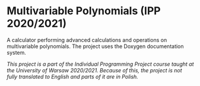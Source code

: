 # Multivariable Polynomials (IPP 2020/2021)

A calculator performing advanced calculations and operations on multivariable polynomials. The project uses the Doxygen documentation system.

_This project is a part of the Individual Programming Project course taught at the University of Warsaw 2020/2021. Because of this, the project is not fully translated to English and parts of it are in Polish._
